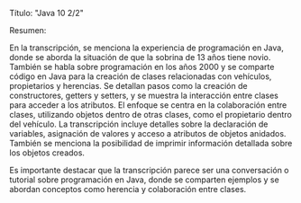 Título: "Java 10 2/2"

Resumen:

En la transcripción, se menciona la experiencia de programación en Java, donde se aborda la situación de que la sobrina de 13 años tiene novio. También se habla sobre programación en los años 2000 y se comparte código en Java para la creación de clases relacionadas con vehículos, propietarios y herencias. Se detallan pasos como la creación de constructores, getters y setters, y se muestra la interacción entre clases para acceder a los atributos. El enfoque se centra en la colaboración entre clases, utilizando objetos dentro de otras clases, como el propietario dentro del vehículo. La transcripción incluye detalles sobre la declaración de variables, asignación de valores y acceso a atributos de objetos anidados. También se menciona la posibilidad de imprimir información detallada sobre los objetos creados.

Es importante destacar que la transcripción parece ser una conversación o tutorial sobre programación en Java, donde se comparten ejemplos y se abordan conceptos como herencia y colaboración entre clases.






